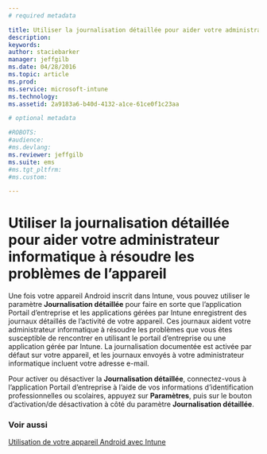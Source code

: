 ```yaml
---
# required metadata

title: Utiliser la journalisation détaillée pour aider votre administrateur informatique à résoudre les problèmes de l’appareil | Microsoft Intune
description:
keywords:
author: staciebarker
manager: jeffgilb
ms.date: 04/28/2016
ms.topic: article
ms.prod:
ms.service: microsoft-intune
ms.technology:
ms.assetid: 2a9183a6-b40d-4132-a1ce-61ce0f1c23aa

# optional metadata

#ROBOTS:
#audience:
#ms.devlang:
ms.reviewer: jeffgilb
ms.suite: ems
#ms.tgt_pltfrm:
#ms.custom:

---
```



# Utiliser la journalisation détaillée pour aider votre administrateur informatique à résoudre les problèmes de l’appareil

Une fois votre appareil Android inscrit dans Intune, vous pouvez utiliser le paramètre **Journalisation détaillée** pour faire en sorte que l’application Portail d’entreprise et les applications gérées par Intune enregistrent des journaux détaillés de l’activité de votre appareil. Ces journaux aident votre administrateur informatique à résoudre les problèmes que vous êtes susceptible de rencontrer en utilisant le portail d’entreprise ou une application gérée par Intune. La journalisation documentée est activée par défaut sur votre appareil, et les journaux envoyés à votre administrateur informatique incluent votre adresse e-mail.

Pour activer ou désactiver la **Journalisation détaillée**, connectez-vous à l’application Portail d’entreprise à l’aide de vos informations d’identification professionnelles ou scolaires, appuyez sur **Paramètres**, puis sur le bouton d’activation/de désactivation à côté du paramètre **Journalisation détaillée**.

### Voir aussi
[Utilisation de votre appareil Android avec Intune](using-your-android-device-with-intune.md)

<!--HONumber=May16_HO1-->


